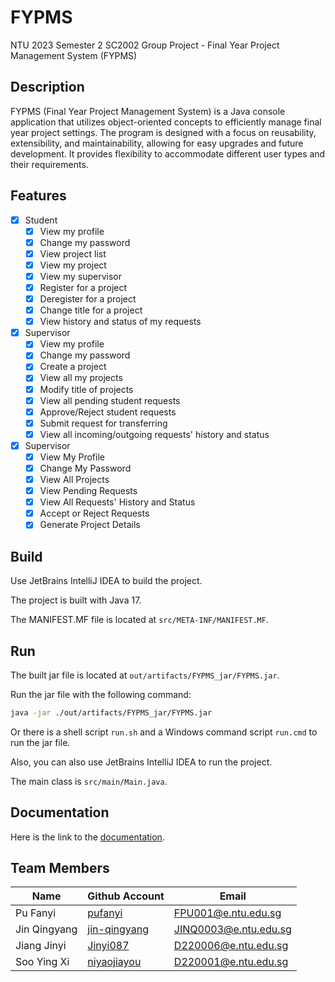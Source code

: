 # FYPMS

NTU 2023 Semester 2 SC2002 Group Project - Final Year Project Management System (FYPMS)

## Description

FYPMS (Final Year Project Management System) is a Java console application that utilizes object-oriented concepts to efficiently manage final year project settings. The program is designed with a focus on reusability, extensibility, and maintainability, allowing for easy upgrades and future development. It provides flexibility to accommodate different user types and their requirements.

## Features

- [x] Student
  - [x] View my profile
  - [x] Change my password
  - [x] View project list
  - [x] View my project
  - [x] View my supervisor
  - [x] Register for a project
  - [x] Deregister for a project
  - [x] Change title for a project
  - [x] View history and status of my requests
- [x] Supervisor
  - [x] View my profile
  - [x] Change my password
  - [x] Create a project
  - [x] View all my projects
  - [x] Modify title of projects
  - [x] View all pending student requests
  - [x] Approve/Reject student requests
  - [x] Submit request for transferring
  - [x] View all incoming/outgoing requests' history and status
- [x] Supervisor
  - [x] View My Profile
  - [x] Change My Password
  - [x] View All Projects
  - [x] View Pending Requests
  - [x] View All Requests' History and Status
  - [x] Accept or Reject Requests
  - [x] Generate Project Details

## Build

Use JetBrains IntelliJ IDEA to build the project.

The project is built with Java 17.

The MANIFEST.MF file is located at `src/META-INF/MANIFEST.MF`.

## Run

The built jar file is located at `out/artifacts/FYPMS_jar/FYPMS.jar`.

Run the jar file with the following command:

```bash
java -jar ./out/artifacts/FYPMS_jar/FYPMS.jar
```

Or there is a shell script `run.sh` and a Windows command script `run.cmd` to run the jar file.

Also, you can also use JetBrains IntelliJ IDEA to run the project.

The main class is `src/main/Main.java`.

## Documentation

Here is the link to the [documentation](https://pufanyi.github.io/FYPMS/docs).

## Team Members

| Name         | Github Account                                  | Email                 |
|--------------|-------------------------------------------------|-----------------------|
| Pu Fanyi     | [pufanyi](https://github.com/pufanyi)           | FPU001@e.ntu.edu.sg   |
| Jin Qingyang | [jin-qingyang](https://github.com/jin-qingyang) | JINQ0003@e.ntu.edu.sg |
| Jiang Jinyi  | [Jinyi087](https://github.com/Jinyi087)         | D220006@e.ntu.edu.sg  |
| Soo Ying Xi  | [niyaojiayou](https://github.com/niyaojiayou)   | D220001@e.ntu.edu.sg  |
